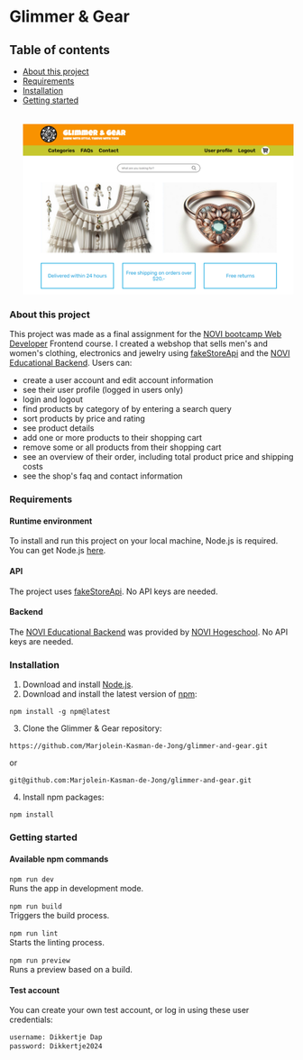 # Glimmer & Gear

## Table of contents

* [About this project](#About_this_project)<br>
* [Requirements](#Requirements)<br>
* [Installation](#Installation)<br>
* [Getting started](#Getting_started)<br>
<br><br>
![alt text](https://github.com/Marjolein-Kasman-de-Jong/glimmer-and-gear/blob/main/src/assets/glimmerandgear.png "screenshot")

### About this project

This project was made as a final assignment for the [NOVI bootcamp Web Developer](https://www.novi.nl/web-developer/?utm_term=&utm_campaign=SDIM+-+NOVI+-+Bootcamps+%26+cursussen++-+22-12-2023&utm_source=adwords&utm_medium=ppc&hsa_acc=4280163138&hsa_cam=20931369307&hsa_grp=162780385652&hsa_ad=687075452769&hsa_src=g&hsa_tgt=aud-1929441721854:dsa-2323820375447&hsa_kw=&hsa_mt=&hsa_net=adwords&hsa_ver=3&gad_source=1&gclid=Cj0KCQjw_qexBhCoARIsAFgBletHdiNu85SnQBKQUJSGRaNst9MHD_o8260xum2Z0BV7Cex369keIXMaAoxSEALw_wcB) Frontend course. I created a webshop that sells men's and women's clothing, electronics and jewelry using [fakeStoreApi](https://fakestoreapi.com/docs) and the [NOVI Educational Backend](https://novi.datavortex.nl/). Users can:

* create a user account and edit account information
* see their user profile (logged in users only)
* login and logout
* find products by category of by entering a search query
* sort products by price and rating
* see product details
* add one or more products to their shopping cart
* remove some or all products from their shopping cart
* see an overview of their order, including total product price and shipping costs
* see the shop's faq and contact information

### Requirements

#### Runtime environment

To install and run this project on your local machine, Node.js is required. You can get Node.js [here](https://nodejs.org/en).

#### API

The project uses [fakeStoreApi](https://fakestoreapi.com/docs). No API keys are needed.

#### Backend

The [NOVI Educational Backend](https://novi.datavortex.nl/) was provided by [NOVI Hogeschool](https://www.novi.nl/?utm_term=novi%20hogeschool&utm_campaign=SDIM+-+NOVI+-+Branded++-+22-12-2023&utm_source=adwords&utm_medium=ppc&hsa_acc=4280163138&hsa_cam=20882328921&hsa_grp=157473255015&hsa_ad=685547414547&hsa_src=g&hsa_tgt=aud-1929441721854:kwd-853861328135&hsa_kw=novi%20hogeschool&hsa_mt=e&hsa_net=adwords&hsa_ver=3&gad_source=1&gclid=Cj0KCQjw_qexBhCoARIsAFgBlesmYcB3FUcXIxt_UghxIsCzDt7_GbSVXnr1MyhFws0Fahj6eG1AcxkaAms2EALw_wcB). No API keys are needed. 

### Installation

1. Download and install [Node.js](https://nodejs.org/en).
2. Download and install the latest version of [npm](https://www.npmjs.com/):

```
npm install -g npm@latest
```

3. Clone the Glimmer & Gear repository:

```
https://github.com/Marjolein-Kasman-de-Jong/glimmer-and-gear.git
```

or 

```
git@github.com:Marjolein-Kasman-de-Jong/glimmer-and-gear.git
```

4. Install npm packages:

```
npm install
```

### Getting started

#### Available npm commands

`npm run dev`<br>
Runs the app in development mode.

`npm run build`<br>
Triggers the build process.

`npm run lint`<br>
Starts the linting process.

`npm run preview`<br>
Runs a preview based on a build.

#### Test account

You can create your own test account, or log in using these user credentials:
```
username: Dikkertje Dap
password: Dikkertje2024
```